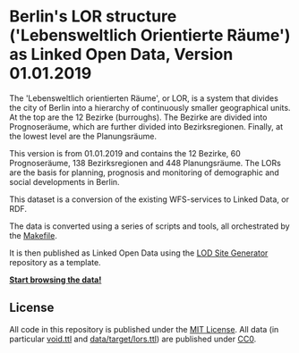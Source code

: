 # Berlin's LOR structure ('Lebensweltlich Orientierte Räume') as Linked Open Data, Version 01.01.2019

The 'Lebensweltlich orientierten Räume', or LOR, is a system that divides the city of Berlin into a hierarchy of continuously smaller geographical units. 
At the top are the 12 Bezirke (burroughs).
The Bezirke are divided into Prognoseräume, which are further divided into Bezirksregionen.
Finally, at the lowest level are the Planungsräume.

This version is from 01.01.2019 and contains the 12 Bezirke, 60 Prognoseräume, 138 Bezirksregionen and 448 Planungsräume.
The LORs are the basis for planning, prognosis and monitoring of demographic and social developments in Berlin. 

This dataset is a conversion of the existing WFS-services to Linked Data, or RDF.

The data is converted using a series of scripts and tools, all orchestrated by the [Makefile](Makefile).

It is then published as Linked Open Data using the [LOD Site Generator](https://github.com/berlinonline/lod-sg) repository as a template.

**[Start browsing the data!](https://berlinonline.github.io/lod-berlin-lor-2019/)**

## License

All code in this repository is published under the [MIT License](License). All data (in particular [void.ttl](void.ttl) and [data/target/lors.ttl](data/target/lors.ttl)) are published under [CC0](https://creativecommons.org/publicdomain/zero/1.0/).